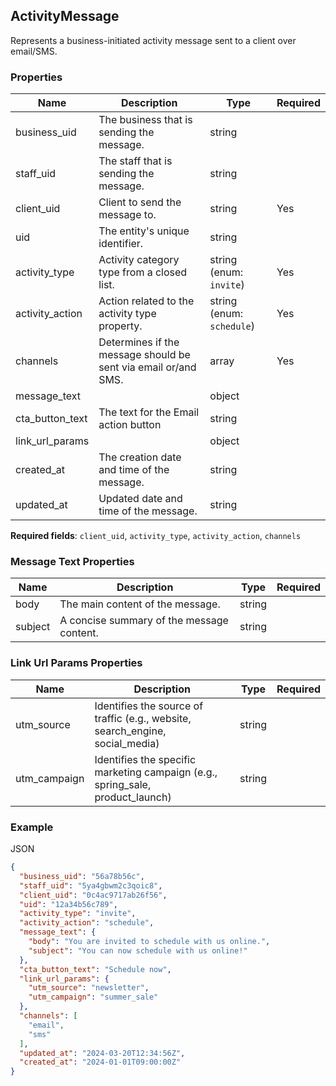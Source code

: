 ## ActivityMessage

Represents a business-initiated activity message sent to a client over email/SMS.

### Properties

| Name | Description | Type | Required |
| --- | --- | --- | --- |
| business_uid | The business that is sending the message. | string |  |
| staff_uid | The staff that is sending the message. | string |  |
| client_uid | Client to send the message to. | string | Yes |
| uid | The entity's unique identifier. | string |  |
| activity_type | Activity category type from a closed list. | string (enum: `invite`) | Yes |
| activity_action | Action related to the activity type property. | string (enum: `schedule`) | Yes |
| channels | Determines if the message should be sent via email or/and SMS. | array<string> | Yes |
| message_text |  | object |  |
| cta_button_text | The text for the Email action button | string |  |
| link_url_params |  | object |  |
| created_at | The creation date and time of the message. | string |  |
| updated_at | Updated date and time of the message. | string |  |

**Required fields**: `client_uid`, `activity_type`, `activity_action`, `channels`

### Message Text Properties

| Name | Description | Type | Required |
| --- | --- | --- | --- |
| body | The main content of the message. | string |  |
| subject | A concise summary of the message content. | string |  |

### Link Url Params Properties

| Name | Description | Type | Required |
| --- | --- | --- | --- |
| utm_source | Identifies the source of traffic (e.g., website, search_engine, social_media) | string |  |
| utm_campaign | Identifies the specific marketing campaign (e.g., spring_sale, product_launch) | string |  |

### Example

JSON

```json
{
  "business_uid": "56a78b56c",
  "staff_uid": "5ya4gbwm2c3qoic8",
  "client_uid": "0c4ac9717ab26f56",
  "uid": "12a34b56c789",
  "activity_type": "invite",
  "activity_action": "schedule",
  "message_text": {
    "body": "You are invited to schedule with us online.",
    "subject": "You can now schedule with us online!"
  },
  "cta_button_text": "Schedule now",
  "link_url_params": {
    "utm_source": "newsletter",
    "utm_campaign": "summer_sale"
  },
  "channels": [
    "email",
    "sms"
  ],
  "updated_at": "2024-03-20T12:34:56Z",
  "created_at": "2024-01-01T09:00:00Z"
}
```